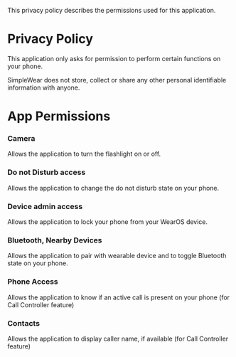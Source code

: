 This privacy policy describes the permissions used for this application.

# Privacy Policy

This application only asks for permission to perform certain functions on your phone.

SimpleWear does not store, collect or share any other personal identifiable information with anyone.

# App Permissions

### Camera
Allows the application to turn the flashlight on or off.

### Do not Disturb access
Allows the application to change the do not disturb state on your phone.

### Device admin access
Allows the application to lock your phone from your WearOS device.

### Bluetooth, Nearby Devices
Allows the application to pair with wearable device and to toggle Bluetooth state on your phone.

### Phone Access
Allows the application to know if an active call is present on your phone (for Call Controller feature)

### Contacts
Allows the application to display caller name, if available (for Call Controller feature)